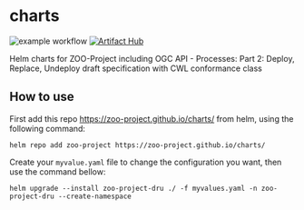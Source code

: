 # charts
![example workflow](https://github.com/ZOO-Project/charts/actions/workflows/publish-charts.yml/badge.svg)
[![Artifact Hub](https://img.shields.io/endpoint?url=https://artifacthub.io/badge/repository/zoo-project)](https://artifacthub.io/packages/search?repo=zoo-project)

Helm charts for ZOO-Project including OGC API - Processes: Part 2: Deploy, Replace, Undeploy draft specification with CWL conformance class

## How to use

First add this repo https://zoo-project.github.io/charts/ from helm, using the following command:

```
helm repo add zoo-project https://zoo-project.github.io/charts/
```

Create your `myvalue.yaml` file to change the configuration you want, then use the command bellow:

```
helm upgrade --install zoo-project-dru ./ -f myvalues.yaml -n zoo-project-dru --create-namespace
```

